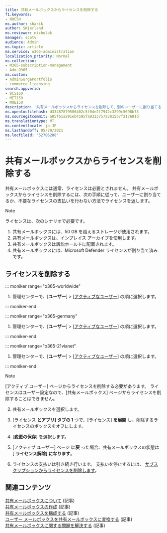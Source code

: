 ```yaml
---
title: 共有メールボックスからライセンスを削除する
f1.keywords:
- NOCSH
ms.author: sharik
author: SKjerland
ms.reviewer: nicholak
manager: scotv
audience: Admin
ms.topic: article
ms.service: o365-administration
localization_priority: Normal
ms.collection:
- M365-subscription-management
- Adm_O365
ms.custom:
- AdminSurgePortfolio
- commerce_licensing
search.appverid:
- BCS160
- MET150
- MOE150
description: '共有メールボックスからライセンスを削除して、別のユーザーに割り当てるか、ライセンスを返して支払いを行わない。 '
ms.openlocfilehash: d33487879506402c5f0de2f7942c3299c5698b73
ms.sourcegitcommit: a05f61a291eb4595fa9313757a3815b7f217681d
ms.translationtype: MT
ms.contentlocale: ja-JP
ms.lasthandoff: 05/29/2021
ms.locfileid: "52706288"
---
```

# <a name="remove-a-license-from-a-shared-mailbox"></a>共有メールボックスからライセンスを削除する

共有メールボックスには通常、ライセンスは必要とされません。 共有メールボックスからライセンスを削除するには、次の手順に従って、ユーザーに割り当てるか、不要なライセンスの支払いを行わない方法でライセンスを返します。

> [!NOTE]
>
> ライセンスは、次のシナリオで必要です。
>
> 1. 共有メールボックスには、50 GB を超えるストレージが使用されます。
> 2. 共有メールボックスは、インプレイス アーカイブを使用します。
> 3. 共有メールボックスは訴訟ホールドに配置されます。
> 4. 共有メールボックスには、Microsoft Defender ライセンスが割り当て済みです。

## <a name="remove-the-license"></a>ライセンスを削除する

::: moniker range="o365-worldwide"

1. 管理センターで、[**ユーザー**] \> [<a href="https://go.microsoft.com/fwlink/p/?linkid=834822" target="_blank">アクティブなユーザー</a>] の順に選択します。

::: moniker-end

::: moniker range="o365-germany"

 1. 管理センターで、[**ユーザー**] \> [<a href="https://go.microsoft.com/fwlink/p/?linkid=847686" target="_blank">アクティブなユーザー</a>] の順に選択します。

::: moniker-end

::: moniker range="o365-21vianet"

 1. 管理センターで、[**ユーザー**] \> [<a href="https://go.microsoft.com/fwlink/p/?linkid=850628" target="_blank">アクティブなユーザー</a>] の順に選択します。

::: moniker-end

   > [!NOTE]
   > [アクティブ ユーザー] ページからライセンスを削除する必要があります。 ライセンスはユーザー設定なので、[共有メールボックス] ページからライセンスを削除することはできません。
  
2. 共有メールボックスを選択します。

3. [ライセンス **とアプリ] タブの 1** つで、[ライセンス] **を展開** し、削除するライセンスのボックスをオフにします。

4. [**変更の保存**] を選択します。

5. [アクティブ ユーザー] ページ **に戻** った場合、共有メールボックスの状態は [ **ライセンス解除] になります**。

6. ライセンスの支払いは引き続き行います。 支払いを停止するには、 [サブスクリプションからライセンスを削除します](../../commerce/licenses/buy-licenses.md)。

## <a name="related-content"></a>関連コンテンツ

[共有メールボックスについて](about-shared-mailboxes.md) (記事)\
[共有メールボックスの作成](create-a-shared-mailbox.md) (記事)\
[共有メールボックスを構成する](configure-a-shared-mailbox.md) (記事)\
[ユーザー メールボックスを共有メールボックスに変換する](convert-user-mailbox-to-shared-mailbox.md) (記事)\
[共有メールボックスに関する問題を解決する](resolve-issues-with-shared-mailboxes.md) (記事)
